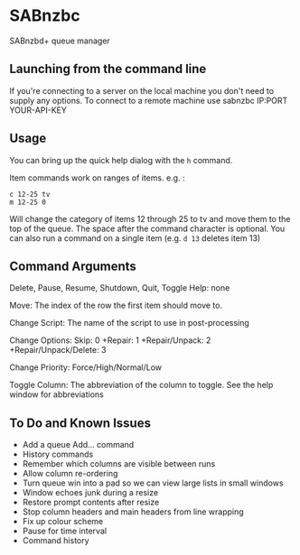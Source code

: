 SABnzbc
===============

SABnzbd+ queue manager

Launching from the command line
--------------------------------

If you're connecting to a server on the local machine you don't need to supply any options.
To connect to a remote machine use sabnzbc IP:PORT YOUR-API-KEY

Usage
-----

You can bring up the quick help dialog with the `h` command.

Item commands work on ranges of items. e.g. :

	c 12-25 tv
	m 12-25 0

Will change the category of items 12 through 25 to tv and move them to the top of the queue.
The space after the command character is optional.
You can also run a command on a single item (e.g. `d 13` deletes item 13)

Command Arguments
----------------------

Delete, Pause, Resume, Shutdown, Quit, Toggle Help: none

Move: The index of the row the first item should move to.

Change Script: The name of the script to use in post-processing

Change Options: Skip: 0
+Repair: 1
+Repair/Unpack: 2
+Repair/Unpack/Delete: 3

Change Priority: Force/High/Normal/Low

Toggle Column: The abbreviation of the column to toggle. See the help window for abbreviations

To Do and Known Issues
----------------------
* Add a queue Add... command
* History commands
* Remember which columns are visible between runs
* Allow column re-ordering
* Turn queue win into a pad so we can view large lists in small windows
* Window echoes junk during a resize
* Restore prompt contents after resize
* Stop column headers and main headers from line wrapping
* Fix up colour scheme
* Pause for time interval
* Command history
